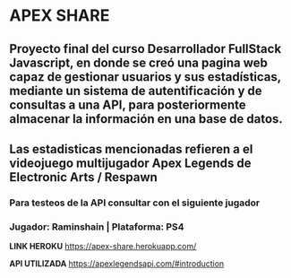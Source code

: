 # APEX SHARE

## Proyecto final del curso Desarrollador FullStack Javascript, en donde se creó una pagina web capaz de gestionar usuarios y sus estadísticas, mediante un sistema de autentificación y de consultas a una API, para posteriormente almacenar la información en una base de datos. 
## Las estadisticas mencionadas refieren a el videojuego multijugador Apex Legends de Electronic Arts / Respawn

### Para testeos de la API consultar con el siguiente jugador
### Jugador: Raminshain | Plataforma: PS4

**LINK HEROKU**
https://apex-share.herokuapp.com/

**API UTILIZADA**
https://apexlegendsapi.com/#introduction
